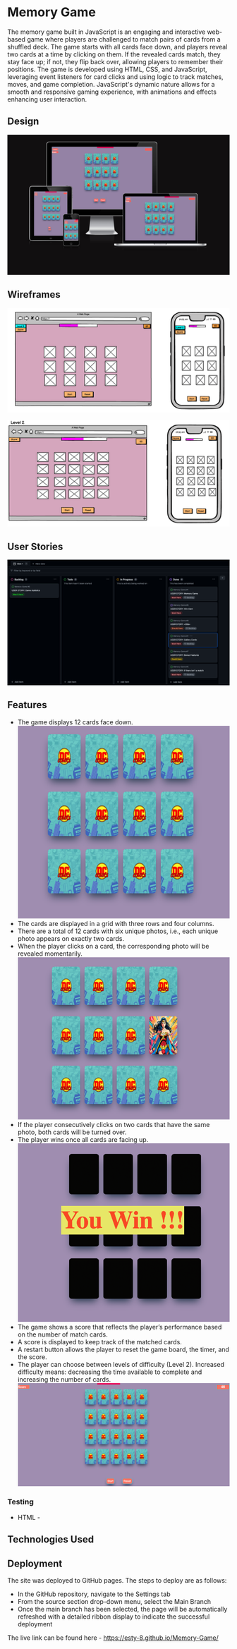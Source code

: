 # Memory Game

The memory game built in JavaScript is an engaging and interactive web-based game where players are challenged to match pairs of cards from a shuffled deck. The game starts with all cards face down, and players reveal two cards at a time by clicking on them. If the revealed cards match, they stay face up; if not, they flip back over, allowing players to remember their positions. The game is developed using HTML, CSS, and JavaScript, leveraging event listeners for card clicks and using logic to track matches, moves, and game completion. JavaScript's dynamic nature allows for a smooth and responsive gaming experience, with animations and effects enhancing user interaction.

## Design

![Responsive Landing Page](/assets/images/landining-page.png)


## Wireframes 
![Responsive Landing Page](/assets/images/wireframes.png)


![Responsive Landing Page](/assets/images/wire.png)


## User Stories

![Responsive Landing Page](/assets/images/backlog.png)

## Features
* The game displays 12 cards face down.
![Responsive Landing Page](/assets/images/12cRDS.PNG)
* The cards are displayed in a grid with three rows and four columns.
* There are a total of 12 cards with six unique photos, i.e., each unique photo appears on exactly two cards.
* When the player clicks on a card, the corresponding photo will be revealed momentarily.
![Responsive Landing Page](/assets/images/11cards.png)
* If the player consecutively clicks on two cards that have the same photo, both cards will be turned over.  
* The player wins once all cards are facing up.
![Responsive Landing Page](/assets/images/win.png)
* The game shows a score that reflects the player’s performance based on the number of match cards.
* A score is displayed to keep track of the matched cards.
* A restart button allows the player to reset the game board, the timer, and the score.
* The player can choose between  levels of difficulty (Level 2). Increased difficulty means: decreasing the 
  time available to complete and increasing the number of cards.
  ![Responsive Landing Page](/assets/images/level.png)


### Testing
* HTML - 



## Technologies Used 


## Deployment

The site was deployed to GitHub pages. The steps to deploy are as follows:
* In the GitHub repository, navigate to the Settings tab
* From the source section drop-down menu, select the Main Branch
* Once the main branch has been selected, the page will be automatically refreshed with a detailed ribbon display to indicate the successful deployment

The live link can be found here - https://esty-8.github.io/Memory-Game/
